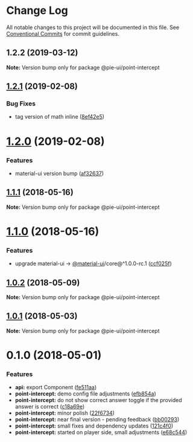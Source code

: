 # Change Log

All notable changes to this project will be documented in this file.
See [Conventional Commits](https://conventionalcommits.org) for commit guidelines.

## 1.2.2 (2019-03-12)

**Note:** Version bump only for package @pie-ui/point-intercept





## [1.2.1](https://github.com/pie-framework/pie-ui/compare/@pie-ui/point-intercept@1.2.0...@pie-ui/point-intercept@1.2.1) (2019-02-08)


### Bug Fixes

* tag version of math inline ([8ef42e5](https://github.com/pie-framework/pie-ui/commit/8ef42e5))





# [1.2.0](https://github.com/pie-framework/pie-ui/compare/@pie-ui/point-intercept@1.1.1...@pie-ui/point-intercept@1.2.0) (2019-02-08)


### Features

* material-ui version bump ([af32637](https://github.com/pie-framework/pie-ui/commit/af32637))





<a name="1.1.1"></a>
## [1.1.1](https://github.com/pie-framework/pie-ui/compare/@pie-ui/point-intercept@1.1.0...@pie-ui/point-intercept@1.1.1) (2018-05-16)




**Note:** Version bump only for package @pie-ui/point-intercept

<a name="1.1.0"></a>
# [1.1.0](https://github.com/pie-framework/pie-ui/compare/@pie-ui/point-intercept@1.0.2...@pie-ui/point-intercept@1.1.0) (2018-05-16)


### Features

* upgrade material-ui -> [@material-ui](https://github.com/material-ui)/core@^1.0.0-rc.1 ([ccf025f](https://github.com/pie-framework/pie-ui/commit/ccf025f))




<a name="1.0.2"></a>
## [1.0.2](https://github.com/pie-framework/pie-ui/compare/@pie-ui/point-intercept@1.0.1...@pie-ui/point-intercept@1.0.2) (2018-05-09)




**Note:** Version bump only for package @pie-ui/point-intercept

<a name="1.0.1"></a>
## [1.0.1](https://github.com/pie-framework/pie-ui/compare/@pie-ui/point-intercept@1.0.0...@pie-ui/point-intercept@1.0.1) (2018-05-03)




**Note:** Version bump only for package @pie-ui/point-intercept

<a name="0.1.0"></a>
# 0.1.0 (2018-05-01)


### Features

* **api:** export Component ([fe511aa](https://github.com/pie-framework/pie-ui/commit/fe511aa))
* **point-intercept:** demo config file adjustments ([efb854a](https://github.com/pie-framework/pie-ui/commit/efb854a))
* **point-intercept:** do not show correct answer toggle if the provided answer is correct ([c18a69e](https://github.com/pie-framework/pie-ui/commit/c18a69e))
* **point-intercept:** minor polish ([22f6734](https://github.com/pie-framework/pie-ui/commit/22f6734))
* **point-intercept:** near final version - pending feedback ([bb00293](https://github.com/pie-framework/pie-ui/commit/bb00293))
* **point-intercept:** small fixes and dependency updates ([121c4f0](https://github.com/pie-framework/pie-ui/commit/121c4f0))
* **point-intercept:** started on player side, small adjustments ([e68c544](https://github.com/pie-framework/pie-ui/commit/e68c544))
